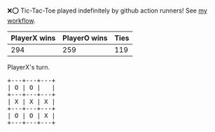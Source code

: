 :x::o: Tic-Tac-Toe played indefinitely by github action runners! See [my workflow](.github/workflows/play.yaml).

|PlayerX wins|PlayerO wins|Ties|
|-|-|-|
|294|259|119|

PlayerX's turn.

<pre>
+---+---+---+
| O | O |   |
+---+---+---+
| X | X | X |
+---+---+---+
| O | O | X |
+---+---+---+
</pre>